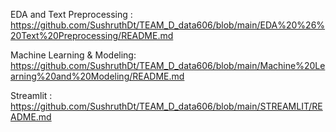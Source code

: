 
EDA and Text Preprocessing : https://github.com/SushruthDt/TEAM_D_data606/blob/main/EDA%20%26%20Text%20Preprocessing/README.md 

Machine Learning & Modeling: https://github.com/SushruthDt/TEAM_D_data606/blob/main/Machine%20Learning%20and%20Modeling/README.md

Streamlit : https://github.com/SushruthDt/TEAM_D_data606/blob/main/STREAMLIT/README.md 
